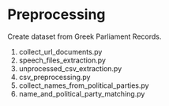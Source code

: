 # Preprocessing
Create dataset from Greek Parliament Records.

1) collect_url_documents.py 
2) speech_files_extraction.py
3) unprocessed_csv_extraction.py
4) csv_preprocessing.py
5) collect_names_from_political_parties.py
6) name_and_political_party_matching.py
